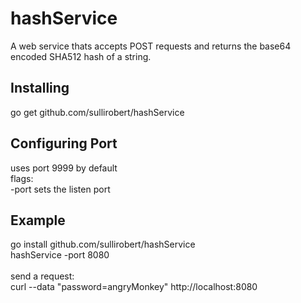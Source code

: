 # hashService
A web service thats accepts POST requests and returns the base64 encoded SHA512 hash of a string.


## Installing
go get github.com/sullirobert/hashService


## Configuring Port
uses port 9999 by default<br/>
flags:<br/>
    -port sets the listen port<br/>


## Example
go install github.com/sullirobert/hashService<br/>
hashService -port 8080<br/>
<br/>
send a request:<br/>
curl --data "password=angryMonkey" http://localhost:8080
